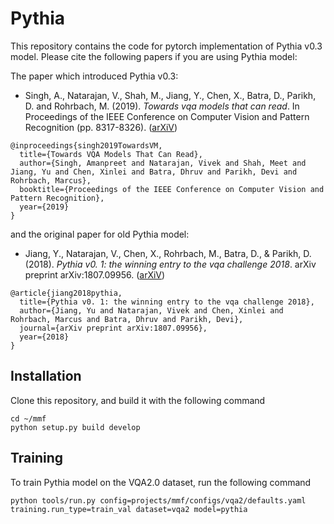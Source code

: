# Pythia

This repository contains the code for pytorch implementation of Pythia v0.3 model. Please cite the following papers if you are using Pythia model:

The paper which introduced Pythia v0.3:

* Singh, A., Natarajan, V., Shah, M., Jiang, Y., Chen, X., Batra, D., Parikh, D. and Rohrbach, M. (2019). *Towards vqa models that can read*. In Proceedings of the IEEE Conference on Computer Vision and Pattern Recognition (pp. 8317-8326). ([arXiV](https://arxiv.org/abs/1904.08920))

```
@inproceedings{singh2019TowardsVM,
  title={Towards VQA Models That Can Read},
  author={Singh, Amanpreet and Natarajan, Vivek and Shah, Meet and Jiang, Yu and Chen, Xinlei and Batra, Dhruv and Parikh, Devi and Rohrbach, Marcus},
  booktitle={Proceedings of the IEEE Conference on Computer Vision and Pattern Recognition},
  year={2019}
}
```

and the original paper for old Pythia model:

* Jiang, Y., Natarajan, V., Chen, X., Rohrbach, M., Batra, D., & Parikh, D. (2018). *Pythia v0. 1: the winning entry to the vqa challenge 2018*. arXiv preprint arXiv:1807.09956. ([arXiV](https://arxiv.org/abs/1807.09956))
```
@article{jiang2018pythia,
  title={Pythia v0. 1: the winning entry to the vqa challenge 2018},
  author={Jiang, Yu and Natarajan, Vivek and Chen, Xinlei and Rohrbach, Marcus and Batra, Dhruv and Parikh, Devi},
  journal={arXiv preprint arXiv:1807.09956},
  year={2018}
}
```

## Installation

Clone this repository, and build it with the following command
```
cd ~/mmf
python setup.py build develop
```

## Training
To train Pythia model on the VQA2.0 dataset, run the following command
```
python tools/run.py config=projects/mmf/configs/vqa2/defaults.yaml training.run_type=train_val dataset=vqa2 model=pythia
```

